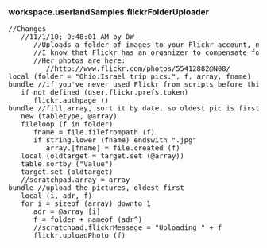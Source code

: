 ### workspace.userlandSamples.flickrFolderUploader
<pre>
//Changes
   //11/1/10; 9:48:01 AM by DW
      //Uploads a folder of images to your Flickr account, newest first, so when you view them in Flickr they appear in chronologic order. The picture taken first appears first, the most recent picture appears last.
      //I know that Flickr has an organizer to compensate for this, but that adds another layer of complexity for my mom, who needs as few layers as possible to get the job done. :-)
      //Her photos are here:
         //http://www.flickr.com/photos/55412882@N08/
local (folder = "Ohio:Israel trip pics:", f, array, fname)
bundle //if you've never used Flickr from scripts before this gets us permission to upload
   if not defined (user.flickr.prefs.token)
      flickr.authpage ()
bundle //fill array, sort it by date, so oldest pic is first
   new (tabletype, @array)
   fileloop (f in folder)
      fname = file.filefrompath (f)
      if string.lower (fname) endswith ".jpg"
         array.[fname] = file.created (f)
   local (oldtarget = target.set (@array))
   table.sortby ("Value")
   target.set (oldtarget)
   //scratchpad.array = array
bundle //upload the pictures, oldest first
   local (i, adr, f)
   for i = sizeof (array) downto 1
      adr = @array [i]
      f = folder + nameof (adr^)
      //scratchpad.flickrMessage = "Uploading " + f
      flickr.uploadPhoto (f)

</pre>